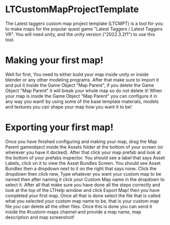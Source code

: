 # LTCustomMapProjectTemplate
The Latest taggers custom map project template (LTCMPT) is a tool for you to make maps for the popular quest game "Latest Taggers / Latest Taggers VR". You will need unity, and the unity version ("2022.3.2f1") to use this tool.

# Making your first map!
Well for first, You need to either build your map inside unity or inside blender or any other modeling programs.
After that make sure to import it and put it inside the Game Object "Map Parent", if you delete the Game Object "Map Parent" it will break your whole map so do not delete it!
When your map is inside the Game Object "Map Parent" you can configure it in any way you want! by using some of the base template materials, models and textures you can shape your map how you want it to be!

# Exporting your first map!
Once you have finished configuring and making your map, drag the Map Parent gameobject inside the Assets folder at the bottom of your screen (or wherever you have it docked).
After that click your map prefab and look at the bottom of your prefabs inspector. You should see a label that says Asset Labels, click on it to view the Asset Bundles Screen.
You should see Asset Bundles then a dropdown next to it on the right that says none. Click the dropdown then click new, Type whatever you want your custom map to be named then after naming it click your Custom Map name in the dropdown to select it.
After all that make sure you have done all the steps correctly and look at the top of the LTHelp window and click Export Map! then you have completed your first map.
Once all that is done select the file that is called what you selected your custom map name to be, that is your custom map file you can delete all the other files. Once this is done you can send it inside the #custom-maps channel and provide a map name, map description and map screenshot!
